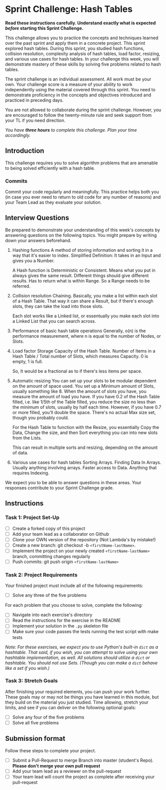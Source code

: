 # Sprint Challenge: Hash Tables

**Read these instructions carefully. Understand exactly what is expected _before_ starting this Sprint Challenge.**

This challenge allows you to practice the concepts and techniques learned over the past sprint and apply them in a concrete project. This sprint explored hash tables. During this sprint, you studied hash functions, collision resolution, complexity analysis of hash tables, load factor, resizing, and various use cases for hash tables. In your challenge this week, you will demonstrate mastery of these skills by solving five problems related to hash tables.

The sprint challenge is an individual assessment. All work must be your own. Your challenge score is a measure of your ability to work independently using the material covered through this sprint. You need to demonstrate proficiency in the concepts and objectives introduced and practiced in preceding days.

You are not allowed to collaborate during the sprint challenge. However, you are encouraged to follow the twenty-minute rule and seek support from your TL if you need direction.

_You have **three hours** to complete this challenge. Plan your time accordingly._

## Introduction

This challenge requires you to solve algorithm problems that are amenable to being solved efficiently with a hash table.

### Commits

Commit your code regularly and meaningfully. This practice helps both you (in case you ever need to return to old code for any number of reasons) and your Team Lead as they evaluate your solution.

## Interview Questions

Be prepared to demonstrate your understanding of this week's concepts by answering questions on the following topics. You might prepare by writing down your answers beforehand.

1. Hashing functions
    A method of storing information and sorting it in a way that it's easier to index.
    Simplified Definition: It takes in an Input and gives you a Number.

    A Hash function is Deterministic or Consistent. Means what you put in always gives the same result.
    Different things should give different results.
    Has to return what is within Range. So a Range needs to be referred.

2. Collision resolution
    Chaining. Basically, you make a list within each slot of a Hash Table. That way it can share a Result, but if there's enough slots, they can take the load into those slots.

    Each slot works like a Linked list, or essentually you make each slot into a Linked List that you can search across.

3. Performance of basic hash table operations
    Generally, o(n) is the performance measurement, where n is equal to the number of Nodes, or Slots.

4. Load factor
    Storage Capacity of the Hash Table.
    Number of Items in a Hash Table / Total number of Slots, which measures Capacity. 0 is empty, 1 is full.

    So, It would be a fractional as to if there's less items per space.

5. Automatic resizing
    You can set up your slots to be modular dependent on the amount of space used.
    You set up a Minimum amount of Slots, usually something like 8.
    When the amount of slots you have, you measure the amount of load you have. If you have 0.2 of the Hash Table filled, i.e. like 1/5th of the Table filled, you reduce the size no less than the minimum of slots, usually by half each time.
    However, if you have 0.7 or more filled, you'll double the space. There's no actual Max size set, though you probably could.

    For the Hash Table to function with the Resize, you essentially Copy the Data, Change the size, and then Sort everything you can into new slots from the Lists.

    This can result in multiple sorts and resizing, depending on the amount of data.

6. Various use cases for hash tables
    Sorting Arrays.
    Finding Data In Arrays.
    Usually anything involving arrays.
    Faster access to Data.
    Anything that requires Indexing.


We expect you to be able to answer questions in these areas. Your responses contribute to your Sprint Challenge grade.

## Instructions

### Task 1: Project Set-Up

- [ ] Create a forked copy of this project
- [ ] Add your team lead as a collaborator on Github
- [ ] Clone your OWN version of the repository (Not Lambda's by mistake!)
- [ ] Create a new branch: git checkout -b `<firstName-lastName>`.
- [ ] Implement the project on your newly created `<firstName-lastName>` branch, committing changes regularly
- [ ] Push commits: git push origin `<firstName-lastName>`

### Task 2: Project Requirements

Your finished project must include all of the following requirements:

- [ ] Solve any three of the five problems

For each problem that you choose to solve, complete the following:

- [ ] Navigate into each exercise's directory
- [ ] Read the instructions for the exercise in the README
- [ ] Implement your solution in the `.py` skeleton file
- [ ] Make sure your code passes the tests running the test script with make tests

*Note: For these exercises, we expect you to use Python's built-in `dict` as a hashtable. That said, if you wish, you can attempt to solve using your own hashtable implementation, as well. All solutions should utilize a `dict` or hashtable. You should not use Sets. (Though you can make a `dict` behave like a set if you wish.)*

### Task 3: Stretch Goals

After finishing your required elements, you can push your work further. These goals may or may not be things you have learned in this module, but they build on the material you just studied. Time allowing, stretch your limits, and see if you can deliver on the following optional goals:

- [ ] Solve any four of the five problems
- [ ] Solve all five problems

## Submission format

Follow these steps to complete your project.

- [ ] Submit a Pull-Request to merge <firstName-lastName> Branch into master (student's  Repo). **Please don't merge your own pull request**
- [ ] Add your team lead as a reviewer on the pull-request
- [ ] Your team lead will count the project as complete after receiving your pull-request
